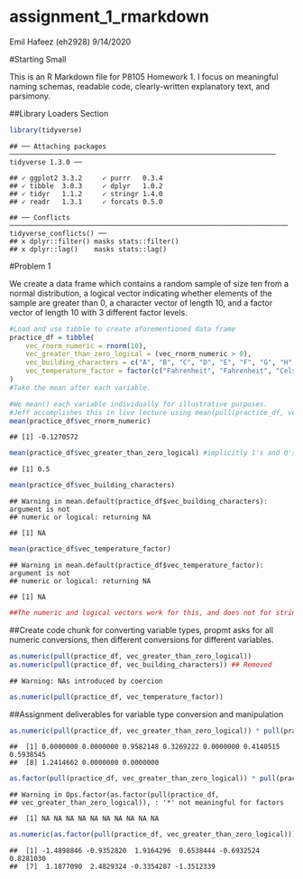 assignment\_1\_rmarkdown
================
Emil Hafeez (eh2928)
9/14/2020

\#Starting Small

This is an R Markdown file for P8105 Homework 1. I focus on meaningful
naming schemas, readable code, clearly-written explanatory text, and
parsimony.

\#\#Library Loaders Section

``` r
library(tidyverse)
```

    ## ── Attaching packages ────────────────────────────────────────────────────────────────── tidyverse 1.3.0 ──

    ## ✓ ggplot2 3.3.2     ✓ purrr   0.3.4
    ## ✓ tibble  3.0.3     ✓ dplyr   1.0.2
    ## ✓ tidyr   1.1.2     ✓ stringr 1.4.0
    ## ✓ readr   1.3.1     ✓ forcats 0.5.0

    ## ── Conflicts ───────────────────────────────────────────────────────────────────── tidyverse_conflicts() ──
    ## x dplyr::filter() masks stats::filter()
    ## x dplyr::lag()    masks stats::lag()

\#Problem 1

We create a data frame which contains a random sample of size ten from a
normal distribution, a logical vector indicating whether elements of the
sample are greater than 0, a character vector of length 10, and a factor
vector of length 10 with 3 different factor levels.

``` r
#Load and use tibble to create aforementioned data frame
practice_df = tibble(
    vec_rnorm_numeric = rnorm(10),
    vec_greater_than_zero_logical = (vec_rnorm_numeric > 0), 
    vec_building_characters = c("A", "B", "C", "D", "E", "F", "G", "H", "I", "J"),
    vec_temperature_factor = factor(c("Fahrenheit", "Fahrenheit", "Celsius", "Fahrenheit", "Kelvin", "Fahrenheit", "Celsius", "Kelvin", "Kelvin", "Fahrenheit"))
)
#Take the mean after each variable.

#We mean() each variable individually for illustrative purposes.
#Jeff accomplishes this in live lecture using mean(pull(practice_df, vec_rnorm_numeric)). I will test this too. 
mean(practice_df$vec_rnorm_numeric)
```

    ## [1] -0.1270572

``` r
mean(practice_df$vec_greater_than_zero_logical) #implicitly 1's and 0's by coercion
```

    ## [1] 0.5

``` r
mean(practice_df$vec_building_characters)
```

    ## Warning in mean.default(practice_df$vec_building_characters): argument is not
    ## numeric or logical: returning NA

    ## [1] NA

``` r
mean(practice_df$vec_temperature_factor)
```

    ## Warning in mean.default(practice_df$vec_temperature_factor): argument is not
    ## numeric or logical: returning NA

    ## [1] NA

``` r
##The numeric and logical vectors work for this, and does not for string (characters and factors) variables.
```

\#\#Create code chunk for converting variable types, propmt asks for all
numeric conversions, then different conversions for different variables.

``` r
as.numeric(pull(practice_df, vec_greater_than_zero_logical))
as.numeric(pull(practice_df, vec_building_characters)) ## Removed
```

    ## Warning: NAs introduced by coercion

``` r
as.numeric(pull(practice_df, vec_temperature_factor))
```

\#\#Assignment deliverables for variable type conversion and
manipulation

``` r
as.numeric(pull(practice_df, vec_greater_than_zero_logical)) * pull(practice_df, vec_rnorm_numeric)
```

    ##  [1] 0.0000000 0.0000000 0.9582148 0.3269222 0.0000000 0.4140515 0.5938545
    ##  [8] 1.2414662 0.0000000 0.0000000

``` r
as.factor(pull(practice_df, vec_greater_than_zero_logical)) * pull(practice_df, vec_rnorm_numeric)
```

    ## Warning in Ops.factor(as.factor(pull(practice_df,
    ## vec_greater_than_zero_logical)), : '*' not meaningful for factors

    ##  [1] NA NA NA NA NA NA NA NA NA NA

``` r
as.numeric(as.factor(pull(practice_df, vec_greater_than_zero_logical))) * pull(practice_df, vec_rnorm_numeric)
```

    ##  [1] -1.4898846 -0.9352820  1.9164296  0.6538444 -0.6932524  0.8281030
    ##  [7]  1.1877090  2.4829324 -0.3354287 -1.3512339
